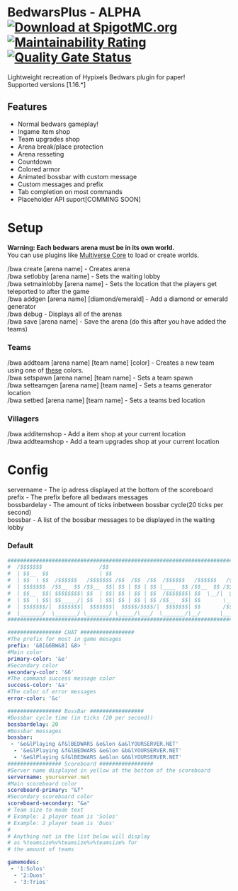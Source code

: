 # BedwarsPlus - ALPHA [![Download at SpigotMC.org](https://img.shields.io/badge/download-SpigotMC.org-orange.svg)](https://www.spigotmc.org/resources/92767/) [![Maintainability Rating](https://sonarcloud.io/api/project_badges/measure?project=ThatKingGuy_Bedwars&metric=sqale_rating)](https://sonarcloud.io/dashboard?id=ThatKingGuy_Bedwars) [![Quality Gate Status](https://sonarcloud.io/api/project_badges/measure?project=ThatKingGuy_Bedwars&metric=alert_status)](https://sonarcloud.io/dashboard?id=ThatKingGuy_Bedwars)
Lightweight recreation of Hypixels Bedwars plugin for paper!  
Supported versions [1.16.*]
## Features
- Normal bedwars gameplay!
- Ingame item shop
- Team upgrades shop
- Arena break/place protection
- Arena resseting
- Countdown
- Colored armor
- Animated bossbar with custom message
- Custom messages and prefix
- Tab completion on most commands
- Placeholder API suport[COMMING SOON]
# Setup
<b>Warning: Each bedwars arena must be in its own world.</b>  
You can use plugins like <a href="https://www.spigotmc.org/resources/multiverse-core.390/">Multiverse Core</a> to load or create worlds.  
  
/bwa create [arena name] - Creates arena  
/bwa setlobby [arena name] - Sets the waiting lobby  
/bwa setmainlobby [arena name] - Sets the location that the players get teleported to after the game  
/bwa addgen [arena name] [diamond/emerald] - Add a diamond or emerald generator  
/bwa debug - Displays all of the arenas  
/bwa save [arena name] - Save the arena (do this after you have added the teams)  
<h3>Teams</h3>  
/bwa addteam [arena name] [team name] [color] - Creates a new team using one of <a href="https://hub.spigotmc.org/javadocs/bukkit/org/bukkit/ChatColor.html">these</a> colors. <br>    
/bwa setspawn [arena name] [team name] - Sets a team spawn<br>
/bwa setteamgen [arena name] [team name] - Sets a teams generator location    <br>
/bwa setbed [arena name] [team name] - Sets a teams bed location  
<h3>Villagers</h3> 

/bwa additemshop - Add a item shop at your current location  
/bwa addteamshop - Add a team upgrades shop at your current location  

# Config
servername - The ip adress displayed at the bottom of the scoreboard   
prefix - The prefix before all bedwars messages  
bossbardelay - The amount of ticks inbetween bossbar cycle(20 ticks per second)    
bossbar - A list of the bossbar messages to be displayed in the waiting lobby  

<h3>Default</h3>     

```yaml
######################################################################################################################
#  /$$$$$$$                  /$$                                             /$$$$$$$  /$$
#  | $$__  $$                | $$                                            | $$__  $$| $$
#  | $$  \ $$  /$$$$$$   /$$$$$$$ /$$  /$$  /$$  /$$$$$$   /$$$$$$   /$$$$$$$| $$  \ $$| $$ /$$   /$$  /$$$$$$$
#  | $$$$$$$  /$$__  $$ /$$__  $$| $$ | $$ | $$ |____  $$ /$$__  $$ /$$_____/| $$$$$$$/| $$| $$  | $$ /$$_____/
#  | $$__  $$| $$$$$$$$| $$  | $$| $$ | $$ | $$  /$$$$$$$| $$  \__/|  $$$$$$ | $$____/ | $$| $$  | $$|  $$$$$$
#  | $$  \ $$| $$_____/| $$  | $$| $$ | $$ | $$ /$$__  $$| $$       \____  $$| $$      | $$| $$  | $$ \____  $$
#  | $$$$$$$/|  $$$$$$$|  $$$$$$$|  $$$$$/$$$$/|  $$$$$$$| $$       /$$$$$$$/| $$      | $$|  $$$$$$/ /$$$$$$$/
#  |_______/  \_______/ \_______/ \_____/\___/  \_______/|__/      |_______/ |__/      |__/ \______/ |_______/
######################################################################################################################

################# CHAT #################
#The prefix for most in game mesages
prefix: '&8[&6BW&8] &8> '
#Main color
primary-color: '&e'
#Secondary color
secondary-color: '&6'
#The command success message color
success-color: '&a'
#The color of error messages
error-color: '&c'

################# BossBar #################
#Bossbar cycle time (in ticks (20 per second))
bossbardelay: 20
#Bossbar messages
bossbar:
 - '&e&lPlaying &f&lBEDWARS &e&lon &a&lYOURSERVER.NET'
  - '&e&lPlaying &f&lBEDWARS &e&lon &b&lYOURSERVER.NET'
  - '&e&lPlaying &f&lBEDWARS &e&lon &6&lYOURSERVER.NET'
################# Scoreboard #################
#Server name displayed in yellow at the bottom of the scoreboard
servername: yourserver.net
#Main scoreboard color
scoreboard-primary: "&f"
#Secondary scoreboard color
scoreboard-secondary: "&a"
# Team size to mode text
# Example: 1 player team is 'Solos'
# Example: 2 player team is 'Duos'
#
# Anything not in the list below will display
# as %teamsize%v%teamsize%v%teamsize% for
# the amount of teams

gamemodes:
 - '1:Solos'
  - '2:Duos'
  - '3:Trios'

```
